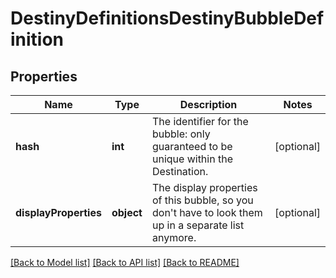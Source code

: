 # DestinyDefinitionsDestinyBubbleDefinition

## Properties
Name | Type | Description | Notes
------------ | ------------- | ------------- | -------------
**hash** | **int** | The identifier for the bubble: only guaranteed to be unique within the Destination. | [optional] 
**displayProperties** | **object** | The display properties of this bubble, so you don&#39;t have to look them up in a separate list anymore. | [optional] 

[[Back to Model list]](../README.md#documentation-for-models) [[Back to API list]](../README.md#documentation-for-api-endpoints) [[Back to README]](../README.md)


